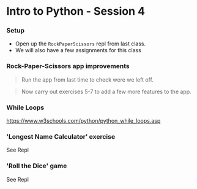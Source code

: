 # Intro to Python - Session 4

### Setup
* Open up the `RockPaperScissors` repl from last class.
* We will also have a few assignments for this class

### Rock-Paper-Scissors app improvements

> Run the app from last time to check were we left off.

> Now carry out exercises 5-7 to add a few more features to the app. 

### While Loops

https://www.w3schools.com/python/python_while_loops.asp

### 'Longest Name Calculator' exercise
See Repl

### 'Roll the Dice' game
See Repl
